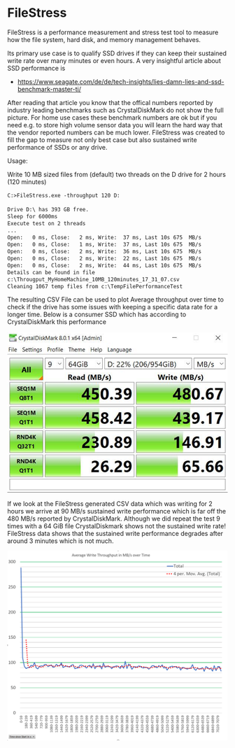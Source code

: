 # FileStress

FileStress is a performance measurement and stress test tool to measure how the file system, hard disk, and memory management behaves.

Its primary use case is to qualify SSD drives if they can keep their sustained write rate over many minutes or even hours. A very insightful article about SSD performance is 

 - https://www.seagate.com/de/de/tech-insights/lies-damn-lies-and-ssd-benchmark-master-ti/

After reading that article you know that the offical numbers reported by industry leading benchmarks such as CrystalDiskMark do not show the full picture.
For home use cases these benchmark numbers are ok but if you need e.g. to store high volume sensor data you will learn the hard way that the vendor reported numbers 
can be much lower.
FileStress was created to fill the gap to measure not only best case but also sustained write performance of SSDs or any drive. 

Usage:

Write 10 MB sized files from (default) two threads on the D drive for 2 hours (120 minutes)

```
C:>FileStress.exe -throughput 120 D:

Drive D:\ has 393 GB free. 
Sleep for 6000ms
Execute test on 2 threads
...
Open:   0 ms, Close:   2 ms, Write:  37 ms, Last 10s 675  MB/s
Open:   0 ms, Close:   1 ms, Write:  37 ms, Last 10s 675  MB/s
Open:   0 ms, Close:   2 ms, Write:  36 ms, Last 10s 675  MB/s
Open:   0 ms, Close:   2 ms, Write:  22 ms, Last 10s 675  MB/s
Open:   0 ms, Close:   2 ms, Write:  44 ms, Last 10s 675  MB/s
Details can be found in file c:\Througput_MyHomeMachine_10MB_120minutes_17_31_07.csv
Cleaning 1067 temp files from c:\TempFilePerformanceTest
```

The resulting CSV File can be used to plot Average throughput over time to check if the drive has some issues with keeping a specific data rate for a longer time.
Below is a consumer SSD which has according to CrystalDiskMark this performance

![Crystal Disk Mark Perf](doc/CrystalDiskMark.png)

If we look at the FileStress generated CSV data which was writing for 2 hours we arrive at 90 MB/s sustained write performance which is far off the 480 MB/s reported by CrystalDiskMark.
Although we did repeat the test 9 times with a 64 GiB file CrystalDiskmark shows not the sustained write rate!
FileStress data shows that the sustained write performance degrades after around 3 minutes which is not much.

![Sustained Write Performance](doc/SustainedWritePerformance.png)



